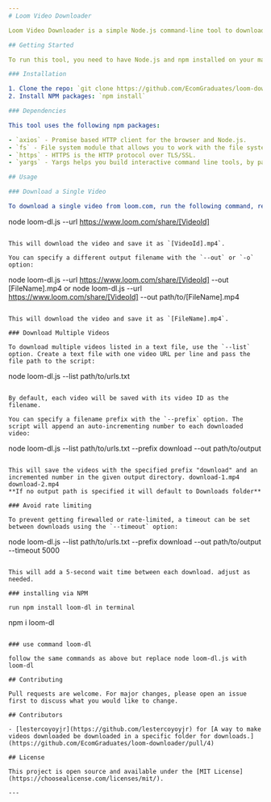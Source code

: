 ```yaml
---
# Loom Video Downloader

Loom Video Downloader is a simple Node.js command-line tool to download videos from loom.com. It retrieves the video download link based on the video ID in the URL and saves the video with a specified filename, a prefix for multiple files, or by default, the video ID.

## Getting Started

To run this tool, you need to have Node.js and npm installed on your machine.

### Installation

1. Clone the repo: `git clone https://github.com/EcomGraduates/loom-downloader.git`
2. Install NPM packages: `npm install`

### Dependencies

This tool uses the following npm packages:

- `axios` - Promise based HTTP client for the browser and Node.js.
- `fs` - File system module that allows you to work with the file system on your computer.
- `https` - HTTPS is the HTTP protocol over TLS/SSL.
- `yargs` - Yargs helps you build interactive command line tools, by parsing arguments and generating an elegant user interface.

## Usage

### Download a Single Video

To download a single video from loom.com, run the following command, replacing `[VideoId]` with the actual video ID from the URL:

```
node loom-dl.js --url https://www.loom.com/share/[VideoId]
```

This will download the video and save it as `[VideoId].mp4`.

You can specify a different output filename with the `--out` or `-o` option:

```
node loom-dl.js --url https://www.loom.com/share/[VideoId] --out [FileName].mp4 or node loom-dl.js --url https://www.loom.com/share/[VideoId] --out path/to/[FileName].mp4
```

This will download the video and save it as `[FileName].mp4`.

### Download Multiple Videos

To download multiple videos listed in a text file, use the `--list` option. Create a text file with one video URL per line and pass the file path to the script:

```
node loom-dl.js --list path/to/urls.txt
```

By default, each video will be saved with its video ID as the filename.

You can specify a filename prefix with the `--prefix` option. The script will append an auto-incrementing number to each downloaded video:

```
node loom-dl.js --list path/to/urls.txt --prefix download --out path/to/output
```

This will save the videos with the specified prefix "download" and an incremented number in the given output directory. download-1.mp4 download-2.mp4
**If no output path is specified it will default to Downloads folder**

### Avoid rate limiting

To prevent getting firewalled or rate-limited, a timeout can be set between downloads using the `--timeout` option:

```
node loom-dl.js --list path/to/urls.txt --prefix download --out path/to/output --timeout 5000
```

This will add a 5-second wait time between each download. adjust as needed.

### installing via NPM

run npm install loom-dl in terminal

```
npm i loom-dl
```

### use command loom-dl

follow the same commands as above but replace node loom-dl.js with loom-dl

## Contributing

Pull requests are welcome. For major changes, please open an issue first to discuss what you would like to change.

## Contributors

- [lestercoyoyjr](https://github.com/lestercoyoyjr) for [A way to make videos downloaded be downloaded in a specific folder for downloads.](https://github.com/EcomGraduates/loom-downloader/pull/4)

## License

This project is open source and available under the [MIT License](https://choosealicense.com/licenses/mit/).

---
```

